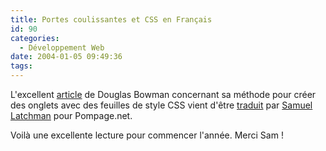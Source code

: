 ```yaml
---
title: Portes coulissantes et CSS en Français
id: 90
categories:
  - Développement Web
date: 2004-01-05 09:49:36
tags:
---
```


L'excellent [article](http://www.alistapart.com/articles/slidingdoors/ "Sliding Doors of CSS") de Douglas Bowman concernant sa méthode pour créer des onglets avec des feuilles de style CSS vient d'être [traduit](http://pompage.net/pompe/portescoulissantes/ "Les Portes Coulissantes de CSS ") par [Samuel Latchman](http://www.latchman.org/sam/ "Blog de Samuel Latchman") pour Pompage.net.

Voilà une excellente lecture pour commencer l'année. Merci Sam !